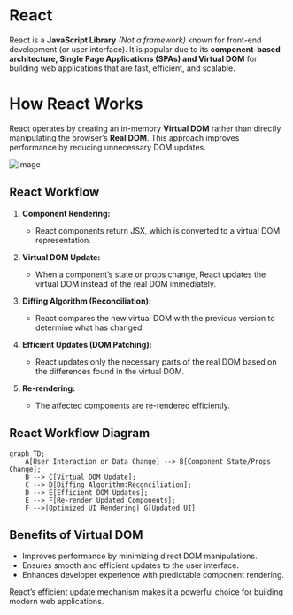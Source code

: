 # React

React is a **JavaScript Library** *(Not a framework)* known for front-end development (or user interface). It is popular due to its **component-based architecture, Single Page Applications (SPAs) and Virtual DOM** for building web applications that are fast, efficient, and scalable.


# How React Works

React operates by creating an in-memory **Virtual DOM** rather than directly manipulating the browser’s **Real DOM**. This approach improves performance by reducing unnecessary DOM updates.

![image](https://github.com/user-attachments/assets/b36b0157-f66a-4b6e-b43c-fcd93adfd3e3)


## React Workflow

1. **Component Rendering:**
   - React components return JSX, which is converted to a virtual DOM representation.
   
2. **Virtual DOM Update:**
   - When a component’s state or props change, React updates the virtual DOM instead of the real DOM immediately.

3. **Diffing Algorithm (Reconciliation):**
   - React compares the new virtual DOM with the previous version to determine what has changed.

4. **Efficient Updates (DOM Patching):**
   - React updates only the necessary parts of the real DOM based on the differences found in the virtual DOM.

5. **Re-rendering:**
   - The affected components are re-rendered efficiently.

## React Workflow Diagram

```mermaid
graph TD;
    A[User Interaction or Data Change] --> B[Component State/Props Change];
    B --> C[Virtual DOM Update];
    C --> D[Diffing Algorithm:Reconciliation];
    D --> E[Efficient DOM Updates];
    E --> F[Re-render Updated Components];
    F -->|Optimized UI Rendering| G[Updated UI]
```

## Benefits of Virtual DOM
- Improves performance by minimizing direct DOM manipulations.
- Ensures smooth and efficient updates to the user interface.
- Enhances developer experience with predictable component rendering.

React’s efficient update mechanism makes it a powerful choice for building modern web applications.
